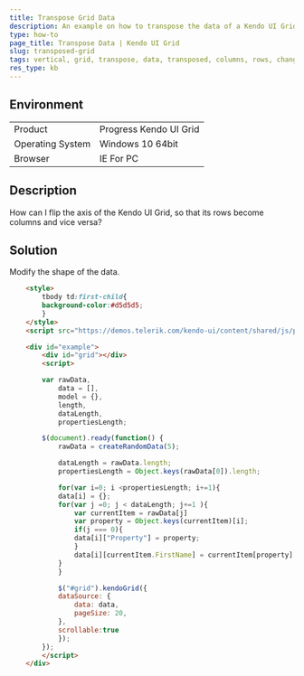 ```yaml
---
title: Transpose Grid Data
description: An example on how to transpose the data of a Kendo UI Grid.
type: how-to
page_title: Transpose Data | Kendo UI Grid
slug: transposed-grid
tags: vertical, grid, transpose, data, transposed, columns, rows, change, orientation, switch
res_type: kb
---
```


## Environment

<table>
 <tr>
  <td>Product</td>
  <td>Progress Kendo UI Grid</td>
 </tr>
 <tr>
  <td>Operating System</td>
  <td>Windows 10 64bit</td>
 </tr>
 <tr>
  <td>Browser</td>
  <td>IE For PC</td>
 </tr>
</table>

## Description

How can I flip the axis of the Kendo UI Grid, so that its rows become columns and vice versa?

## Solution

Modify the shape of the data.

```html
    <style>
        tbody td:first-child{
        background-color:#d5d5d5;
        }
    </style>
    <script src="https://demos.telerik.com/kendo-ui/content/shared/js/people.js"></script>

    <div id="example">
        <div id="grid"></div>
        <script>

        var rawData,
            data = [],
            model = {},
            length,
            dataLength,
            propertiesLength;

        $(document).ready(function() {
            rawData = createRandomData(5);

            dataLength = rawData.length;
            propertiesLength = Object.keys(rawData[0]).length;

            for(var i=0; i <propertiesLength; i+=1){
            data[i] = {};
            for(var j =0; j < dataLength; j+=1 ){
                var currentItem = rawData[j]
                var property = Object.keys(currentItem)[i];
                if(j === 0){
                data[i]["Property"] = property;
                }
                data[i][currentItem.FirstName] = currentItem[property]
            }
            }

            $("#grid").kendoGrid({
            dataSource: {
                data: data,
                pageSize: 20,
            },
            scrollable:true
            });
        });
        </script>
    </div>
```
